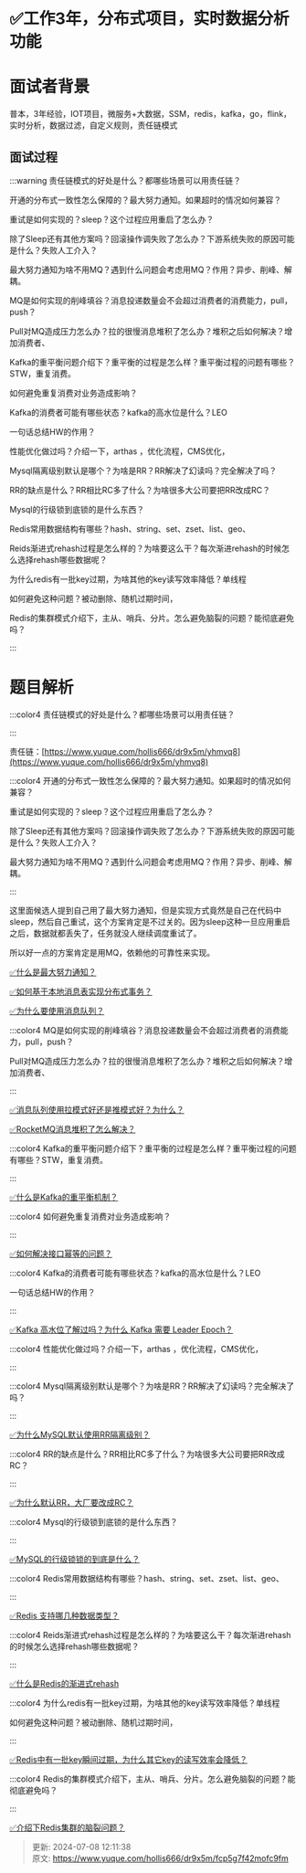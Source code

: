 # ✅工作3年，分布式项目，实时数据分析功能

# 面试者背景


普本，3年经验，IOT项目，微服务+大数据，SSM，redis，kafka，go，flink，实时分析，数据过滤，自定义规则，责任链模式



## 面试过程


:::warning
责任链模式的好处是什么？都哪些场景可以用责任链？

开通的分布式一致性怎么保障的？最大努力通知。如果超时的情况如何兼容？

重试是如何实现的？sleep？这个过程应用重启了怎么办？

除了Sleep还有其他方案吗？回滚操作调失败了怎么办？下游系统失败的原因可能是什么？失败人工介入？

最大努力通知为啥不用MQ？遇到什么问题会考虑用MQ？作用？异步、削峰、解耦。

MQ是如何实现的削峰填谷？消息投递数量会不会超过消费者的消费能力，pull，push？

Pull对MQ造成压力怎么办？拉的很慢消息堆积了怎么办？堆积之后如何解决？增加消费者、

Kafka的重平衡问题介绍下？重平衡的过程是怎么样？重平衡过程的问题有哪些？STW，重复消费。

如何避免重复消费对业务造成影响？

Kafka的消费者可能有哪些状态？kafka的高水位是什么？LEO

一句话总结HW的作用？

性能优化做过吗？介绍一下，arthas ，优化流程，CMS优化，

Mysql隔离级别默认是哪个？为啥是RR？RR解决了幻读吗？完全解决了吗？

RR的缺点是什么？RR相比RC多了什么？为啥很多大公司要把RR改成RC？

Mysql的行级锁到底锁的是什么东西？

Redis常用数据结构有哪些？hash、string、set、zset、list、geo、

Reids渐进式rehash过程是怎么样的？为啥要这么干？每次渐进rehash的时候怎么选择rehash哪些数据呢？

为什么redis有一批key过期，为啥其他的key读写效率降低？单线程

如何避免这种问题？被动删除、随机过期时间，

Redis的集群模式介绍下，主从、哨兵、分片。怎么避免脑裂的问题？能彻底避免吗？

:::

# 题目解析


:::color4
责任链模式的好处是什么？都哪些场景可以用责任链？

:::



责任链：[https://www.yuque.com/hollis666/dr9x5m/yhmvq8](https://www.yuque.com/hollis666/dr9x5m/yhmvq8)



:::color4
开通的分布式一致性怎么保障的？最大努力通知。如果超时的情况如何兼容？

重试是如何实现的？sleep？这个过程应用重启了怎么办？

除了Sleep还有其他方案吗？回滚操作调失败了怎么办？下游系统失败的原因可能是什么？失败人工介入？

最大努力通知为啥不用MQ？遇到什么问题会考虑用MQ？作用？异步、削峰、解耦。

:::



这里面候选人提到自己用了最大努力通知，但是实现方式竟然是自己在代码中sleep，然后自己重试，这个方案肯定是不过关的。因为sleep这种一旦应用重启之后，数据就都丢失了，任务就没人继续调度重试了。



所以好一点的方案肯定是用MQ，依赖他的可靠性来实现。



[✅什么是最大努力通知？](https://www.yuque.com/hollis666/dr9x5m/akhq6shbaqc61s5n)



[✅如何基于本地消息表实现分布式事务？](https://www.yuque.com/hollis666/dr9x5m/xm675quxo1bc5qm8)



[✅为什么要使用消息队列？](https://www.yuque.com/hollis666/dr9x5m/czmbha1fgu6yzz0m)



:::color4
MQ是如何实现的削峰填谷？消息投递数量会不会超过消费者的消费能力，pull，push？

Pull对MQ造成压力怎么办？拉的很慢消息堆积了怎么办？堆积之后如何解决？增加消费者、

:::



[✅消息队列使用拉模式好还是推模式好？为什么？](https://www.yuque.com/hollis666/dr9x5m/mq3pwg8ge56hfvhx)



[✅RocketMQ消息堆积了怎么解决？](https://www.yuque.com/hollis666/dr9x5m/ewfswph69g1n2u8c)





:::color4
Kafka的重平衡问题介绍下？重平衡的过程是怎么样？重平衡过程的问题有哪些？STW，重复消费。



:::



[✅什么是Kafka的重平衡机制？](https://www.yuque.com/hollis666/dr9x5m/rqzepcxvq2a1w2e9)



:::color4
如何避免重复消费对业务造成影响？



:::



[✅如何解决接口幂等的问题？](https://www.yuque.com/hollis666/dr9x5m/gz2qwl)



:::color4
Kafka的消费者可能有哪些状态？kafka的高水位是什么？LEO

一句话总结HW的作用？

:::



[✅Kafka 高水位了解过吗？为什么 Kafka 需要 Leader Epoch？](https://www.yuque.com/hollis666/dr9x5m/uw9757)



:::color4
性能优化做过吗？介绍一下，arthas ，优化流程，CMS优化，



:::





:::color4
Mysql隔离级别默认是哪个？为啥是RR？RR解决了幻读吗？完全解决了吗？



:::



[✅为什么MySQL默认使用RR隔离级别？](https://www.yuque.com/hollis666/dr9x5m/fx5luearutigdcep)



:::color4
RR的缺点是什么？RR相比RC多了什么？为啥很多大公司要把RR改成RC？

:::



[✅为什么默认RR，大厂要改成RC？](https://www.yuque.com/hollis666/dr9x5m/moe9ws)





:::color4
Mysql的行级锁到底锁的是什么东西？

:::



[✅MySQL的行级锁锁的到底是什么？](https://www.yuque.com/hollis666/dr9x5m/kfygzw)



:::color4
Redis常用数据结构有哪些？hash、string、set、zset、list、geo、

:::



[✅Redis 支持哪几种数据类型？](https://www.yuque.com/hollis666/dr9x5m/hlg4u2)



:::color4
Reids渐进式rehash过程是怎么样的？为啥要这么干？每次渐进rehash的时候怎么选择rehash哪些数据呢？

:::



[✅什么是Redis的渐进式rehash](https://www.yuque.com/hollis666/dr9x5m/pc4fzp9c2vew5whf)



:::color4
为什么redis有一批key过期，为啥其他的key读写效率降低？单线程

如何避免这种问题？被动删除、随机过期时间，

:::



[✅Redis中有一批key瞬间过期，为什么其它key的读写效率会降低？](https://www.yuque.com/hollis666/dr9x5m/ry7g0lxzynxmneq7)





:::color4
Redis的集群模式介绍下，主从、哨兵、分片。怎么避免脑裂的问题？能彻底避免吗？

:::



[✅介绍下Redis集群的脑裂问题？](https://www.yuque.com/hollis666/dr9x5m/zt94705fhgxs5aa0)



> 更新: 2024-07-08 12:11:38  
> 原文: <https://www.yuque.com/hollis666/dr9x5m/fcp5g7f42mofc9fm>